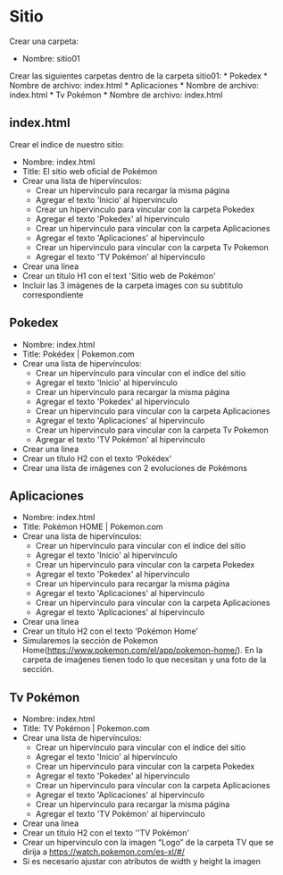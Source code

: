# Sitio

Crear una carpeta:
* Nombre: sitio01

Crear las siguientes carpetas dentro de la carpeta sitio01:
	* Pokedex
	  * Nombre de archivo: index.html
	* Aplicaciones
	  * Nombre de archivo: index.html
	* Tv Pokémon
	  * Nombre de archivo: index.html

## index.html
Crear el indice de nuestro sitio:
* Nombre: index.html
* Title: El sitio web oficial de Pokémon
* Crear una lista de hipervínculos: 
   * Crear un hipervínculo para recargar la misma página
   * Agregar el texto 'Inicio' al hipervínculo
   * Crear un hipervinculo para vincular con la carpeta Pokedex
   * Agregar el texto 'Pokedex' al hipervinculo
   * Crear un hipervinculo para vincular con la carpeta Aplicaciones
   * Agregar el texto 'Aplicaciones' al hipervinculo
   * Crear un hipervinculo para vincular con la carpeta Tv Pokemon
   * Agregar el texto 'TV Pokémon' al hipervinculo
* Crear una linea
* Crear un título H1 con el text 'Sitio web de Pokémon'	
* Incluir las 3 imágenes de la carpeta images con su subtitulo correspondiente

## Pokedex
* Nombre: index.html
* Title: Pokédex | Pokemon.com
* Crear una lista de hipervínculos: 
   * Crear un hipervínculo para vincular con el indice del sitio
   * Agregar el texto 'Inicio' al hipervínculo
   * Crear un hipervinculo para recargar la misma página
   * Agregar el texto 'Pokedex' al hipervinculo
   * Crear un hipervinculo para vincular con la carpeta Aplicaciones
   * Agregar el texto 'Aplicaciones' al hipervinculo
   * Crear un hipervinculo para vincular con la carpeta Tv Pokemon
   * Agregar el texto 'TV Pokémon' al hipervinculo
* Crear una linea
* Crear un título H2 con el texto 'Pokédex'
* Crear una lista de imágenes con 2 evoluciones de Pokémons

## Aplicaciones	
* Nombre: index.html
* Title: Pokémon HOME | Pokemon.com
* Crear una lista de hipervínculos: 
   * Crear un hipervínculo para vincular con el índice del sitio
   * Agregar el texto 'Inicio' al hipervínculo
   * Crear un hipervinculo para vincular con la carpeta Pokedex
   * Agregar el texto 'Pokedex' al hipervinculo
   * Crear un hipervinculo para recargar la misma página
   * Agregar el texto 'Aplicaciones' al hipervinculo
   * Crear un hipervinculo para vincular con la carpeta Aplicaciones
   * Agregar el texto 'Aplicaciones' al hipervinculo
* Crear una linea
* Crear un título H2 con el texto 'Pokémon Home’	
* Simularemos la sección de Pokemon Home(https://www.pokemon.com/el/app/pokemon-home/). En la carpeta de imaǵenes tienen todo lo que necesitan y una foto de la sección.

## Tv Pokémon
* Nombre: index.html
* Title: TV Pokémon | Pokemon.com
* Crear una lista de hipervínculos: 
   * Crear un hipervínculo para vincular con el índice del sitio
   * Agregar el texto 'Inicio' al hipervínculo
   * Crear un hipervinculo para vincular con la carpeta Pokedex
   * Agregar el texto 'Pokedex' al hipervinculo
  * Crear un hipervinculo para vincular con la carpeta Aplicaciones
   * Agregar el texto 'Aplicaciones' al hipervinculo
   * Crear un hipervinculo para recargar la misma página
   * Agregar el texto 'TV Pokémon' al hipervinculo
* Crear una linea
* Crear un título H2 con el texto ''TV Pokémon'	
* Crear un hipervinculo con la imagen “Logo” de la carpeta TV que se dirija a https://watch.pokemon.com/es-xl/#/
* Si es necesario ajustar con atributos de width y height la imagen

